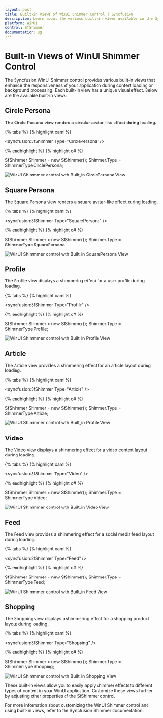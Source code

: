 ```yaml
---
layout: post
title: Built-in Views of WinUI Shimmer Control | Syncfusion
description: Learn about the various built-in views available in the Syncfusion WinUI Shimmer(SfShimmer) control, including Circle Persona, Square Persona, Profile, Article, Video, Feed, and Shopping.
platform: WinUI
control: SfShimmer
documentation: ug
---
```


# Built-in Views of WinUI Shimmer Control

The Syncfusion WinUI Shimmer control provides various built-in views that enhance the responsiveness of your application during content loading or background processing. Each built-in view has a unique visual effect. Below are the available built-in views:

## Circle Persona

The Circle Persona view renders a circular avatar-like effect during loading.

{% tabs %}
{% highlight xaml %}

<syncfusion:SfShimmer Type="CirclePersona" />

{% endhighlight %}
{% highlight c# %}

SfShimmer Shimmer = new SfShimmer();
Shimmer.Type = ShimmerType.CirclePersona;

![WinUI Shimmmer control with Built_in CirclePersona View](SfShimmer_images/CustomView_images/winui_shimmer_circlepersona.gif)

## Square Persona

The Square Persona view renders a square avatar-like effect during loading.


{% tabs %}
{% highlight xaml %}

<syncfusion:SfShimmer Type="SquarePersona" />

{% endhighlight %}
{% highlight c# %}

SfShimmer Shimmer = new SfShimmer();
Shimmer.Type = ShimmerType.SquarePersona;

![WinUI Shimmmer control with Built_in SquarePersona View](SfShimmer_images/CustomView_images/winui_shimmer_squarepersona.gif)


## Profile

The Profile view displays a shimmering effect for a user profile during loading.


{% tabs %}
{% highlight xaml %}

<syncfusion:SfShimmer Type="Profile" />

{% endhighlight %}
{% highlight c# %}

SfShimmer Shimmer = new SfShimmer();
Shimmer.Type = ShimmerType.Profile;

![WinUI Shimmmer control with Built_in Profile View](SfShimmer_images/CustomView_images/winui_shimmer_profile.gif)

## Article
The Article view provides a shimmering effect for an article layout during loading.


{% tabs %}
{% highlight xaml %}

<syncfusion:SfShimmer Type="Article" />

{% endhighlight %}
{% highlight c# %}

SfShimmer Shimmer = new SfShimmer();
Shimmer.Type = ShimmerType.Article;

![WinUI Shimmmer control with Built_in Profile View](SfShimmer_images/CustomView_images/winui_shimmer_article.gif)

## Video
The Video view displays a shimmering effect for a video content layout during loading.


{% tabs %}
{% highlight xaml %}

<syncfusion:SfShimmer Type="Video" />

{% endhighlight %}
{% highlight c# %}

SfShimmer Shimmer = new SfShimmer();
Shimmer.Type = ShimmerType.Video;

![WinUI Shimmmer control with Built_in Video View](SfShimmer_images/CustomView_images/winui_shimmer_video.gif)

## Feed
The Feed view provides a shimmering effect for a social media feed layout during loading.


{% tabs %}
{% highlight xaml %}

<syncfusion:SfShimmer Type="Feed" />

{% endhighlight %}
{% highlight c# %}

SfShimmer Shimmer = new SfShimmer();
Shimmer.Type = ShimmerType.Feed;

![WinUI Shimmmer control with Built_in Feed View](SfShimmer_images/CustomView_images/winui_shimmer_feed.gif)

## Shopping

The Shopping view displays a shimmering effect for a shopping product layout during loading.


{% tabs %}
{% highlight xaml %}

<syncfusion:SfShimmer Type="Shopping" />

{% endhighlight %}
{% highlight c# %}

SfShimmer Shimmer = new SfShimmer();
Shimmer.Type = ShimmerType.Shopping;

![WinUI Shimmmer control with Built_in Shopping View](SfShimmer_images/CustomView_images/winui_shimmer_shopping.gif)

These built-in views allow you to easily apply shimmer effects to different types of content in your WinUI application. Customize these views further by adjusting other properties of the SfShimmer control.

For more information about customizing the WinUI Shimmer control and using built-in views, refer to the Syncfusion Shimmer documentation.